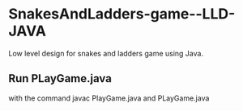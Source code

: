 # SnakesAndLadders-game--LLD-JAVA
Low level design for snakes and ladders game using Java.
## Run PLayGame.java
with the command javac PlayGame.java and PLayGame.java
